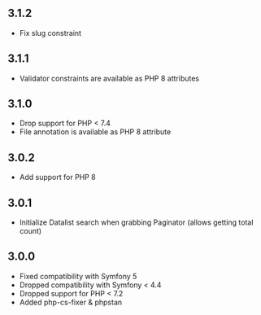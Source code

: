 3.1.2
-----

* Fix slug constraint

3.1.1
-----

* Validator constraints are available as PHP 8 attributes

3.1.0
-----

* Drop support for PHP < 7.4
* File annotation is available as PHP 8 attribute

3.0.2
-----

* Add support for PHP 8

3.0.1
-----

* Initialize Datalist search when grabbing Paginator (allows getting total count)

3.0.0
-----

* Fixed compatibility with Symfony 5
* Dropped compatibility with Symfony < 4.4
* Dropped support for PHP < 7.2
* Added php-cs-fixer & phpstan

